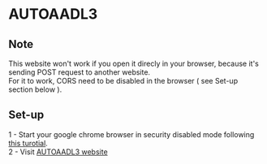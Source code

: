 # AUTOAADL3

## Note
This website won't work if you open it direcly in your browser, because it's sending POST request to another website.<br>
For it to work, CORS need to be disabled in the browser ( see Set-up section below ).

## Set-up
1 - Start your google chrome browser in security disabled mode following [this turotial](https://medium.com/@dmadan86/run-chrome-browser-without-cors-by-disabling-web-security-d124ad4dd2cf).<br>
2 - Visit [AUTOAADL3 website](https://shellmage.github.io/AUTOAADL3/)<br> 
